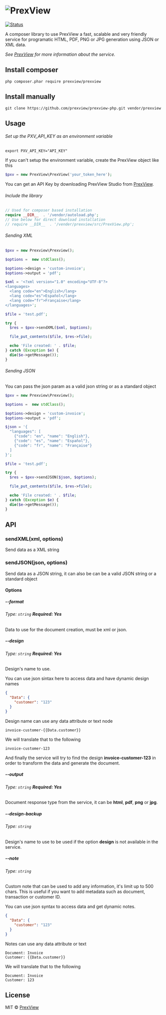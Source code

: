 # ![PrexView](https://prexview.com/media/extension/promo.png)

[![Status](https://travis-ci.org/prexview/prexview-php.svg?branch=master)](https://travis-ci.org/prexview/prexview-php)

A composer library to use PrexView a fast, scalable and very friendly service for programatic HTML, PDF, PNG or JPG generation using JSON or XML data.

*See [PrexView](https://prexview.com) for more information about the service.*


## Install composer

```
php composer.phar require prexview/prexview
```

## Install manually

```
git clone https://github.com/prexview/prexview-php.git vendor/prexview
```

## Usage

###### Set up the PXV_API_KEY as an environment variable

```
export PXV_API_KEY="API_KEY"
```

If you can't setup the environment variable, create the PrexView object like this

```php
$pxv = new PrexView\PrexView('your_token_here');
```

You can get an API Key by downloading PrexView Studio from [PrexView](https://prexview.com).

###### Include the library
```php
// Used for composer based installation
require __DIR__  . '/vendor/autoload.php';
// Use below for direct download installation
// require __DIR__  . '/vender/prexview/src/PrexView.php';
```

###### Sending XML

```php
$pxv = new Prexview\Prexview();

$options =  new stdClass();

$options->design = 'custom-invoice';
$options->output = 'pdf';

$xml = '<?xml version="1.0" encoding="UTF-8"?>
<languages>
  <lang code="en">English</lang>
  <lang code="es">Español</lang>
  <lang code="fr">Française</lang>
</languages>';

$file = 'test.pdf';

try {
  $res = $pxv->sendXML($xml, $options);

  file_put_contents($file, $res->file);

  echo 'File created: ' . $file;
} catch (Exception $e) {
  die($e->getMessage());
}
```

###### Sending JSON

You can pass the json param as a valid json string or as a standard object

```php
$pxv = new Prexview\Prexview();

$options =  new stdClass();

$options->design = 'custom-invoice';
$options->output = 'pdf';

$json = '{
  "languages": [
    {"code": "en", "name": "English"},
    {"code": "es", "name": "Español"},
    {"code": "fr", "name": "Française"}
  ]
}';

$file = 'test.pdf';

try {
  $res = $pxv->sendJSON($json, $options);

  file_put_contents($file, $res->file);

  echo 'File created: ' . $file;
} catch (Exception $e) {
  die($e->getMessage());
}
```

## API

### sendXML(xml, options)

Send data as a XML string

### sendJSON(json, options)

Send data as a JSON string, it can also be can be a valid JSON string or a standard object

#### Options

##### -\-format

###### Type: `string` **Required: Yes**

Data to use for the document creation, must be xml or json.

##### -\-design

###### Type: `string` **Required: Yes**

Design's name to use.

You can use json sintax here to access data and have dynamic design names
```json
{
  "Data": {
    "customer": "123"
  }
}
```
Design name can use any data attribute or text node
```
invoice-customer-{{Data.customer}}
```
We will translate that to the following
```
invoice-customer-123
```

And finally the service will try to find the design **invoice-customer-123** in order to transform the data and generate the document.
  
##### -\-output

###### Type: `string` **Required: Yes**

Document response type from the service, it can be **html**, **pdf**, **png** or **jpg**.

##### -\-design-backup

###### Type: `string`

Design's name to use to be used if the option **design** is not available in the service.

##### -\-note

###### Type: `string`

Custom note that can be used to add any information, it's limit up to 500 chars. This is useful if you want to add metadata such as document, transaction or customer ID.

You can use json syntax to access data and get dynamic notes. 
  
```json
{
  "Data": {
    "customer": "123"
  }
}
```
Notes can use any data attribute or text
```
Document: Invoice
Customer: {{Data.customer}}
```
We will translate that to the following
```
Document: Invoice
Customer: 123
```


## License

MIT © [PrexView](https://prexview.com)
